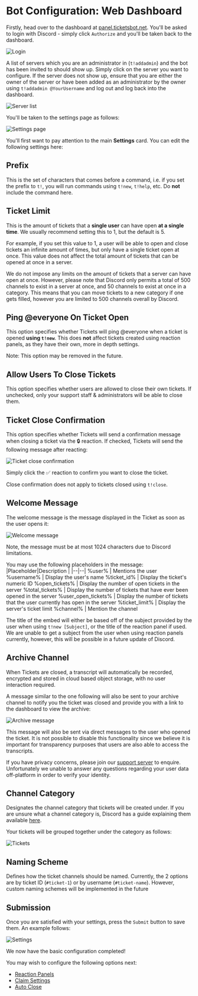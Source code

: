 # Bot Configuration: Web Dashboard
Firstly, head over to the dashboard at [panel.ticketsbot.net](https://panel.ticketsbot.net). You'll be asked to login with Discord - simply click `Authorize` and you'll be taken back to the dashboard.

![Login](/img/login.webp)

A list of servers which you are an administrator in (`t!addadmin`) and the bot has been invited to should show up. Simply click on the server you want to configure. If the server does not show up, ensure that you are either the owner of the server or have been added as an administrator by the owner using `t!addadmin @YourUsername` and log out and log back into the dashboard.

![Server list](/img/server_list.webp)

You'll be taken to the settings page as follows:

![Settings page](/img/settings.webp)

You'll first want to pay attention to the main **Settings** card. You can edit the following settings here:

Prefix
-
This is the set of characters that comes before a command, i.e. if you set the prefix to `t!`, you will run commands using `t!new`, `t!help`, etc. Do **not** include the command here.

Ticket Limit
-
This is the amount of tickets that a **single user** can have open **at a single time**. We usually recommend setting this to 1, but the default is 5.

For example, if you set this value to 1, a user will be able to open and close tickets an infinite amount of times, but only have a single ticket open at once. This value does not affect the total amount of tickets that can be opened at once in a server.

We do not impose any limits on the amount of tickets that a server can have open at once. However, please note that Discord only permits a total of 500 channels to exist in a server at once, and 50 channels to exist at once in a category. This means that you can move tickets to a new category if one gets filled, however you are limited to 500 channels overall by Discord.

Ping @everyone On Ticket Open
-
This option specifies whether Tickets will ping @everyone when a ticket is opened **using `t!new`**. This does **not** affect tickets created using reaction panels, as they have their own, more in depth settings.

Note: This option may be removed in the future.

Allow Users To Close Tickets
-
This option specifies whether users are allowed to close their own tickets. If unchecked, only your support staff & administrators will be able to close them.

Ticket Close Confirmation
-
This option specifies whether Tickets will send a confirmation message when closing a ticket via the 🔒 reaction. If checked, Tickets will send the following message after reacting:

![Ticket close confirmation](/img/ticket_close_confirmation.webp)

Simply click the ✅ reaction to confirm you want to close the ticket.

Close confirmation does not apply to tickets closed using `t!close`.

Welcome Message
-
The welcome message is the message displayed in the Ticket as soon as the user opens it:

![Welcome message](/img/welcome_message.webp)

Note, the message must be at most 1024 characters due to Discord limitations.

You may use the following placeholders in the message:
|Placeholder|Description  |
|--|--|
%user% | Mentions the user 
%username% | Display the user's name 
%ticket_id% | Display the ticket's numeric ID
%open_tickets% | Display the number of open tickets in the server
%total_tickets% | Display the number of tickets that have ever been opened in the server
%user_open_tickets% | Display the number of tickets that the user currently has open in the server
%ticket_limit% | Display the server's ticket limit
%channel% | Mention the channel

The title of the embed will either be based off of the subject provided by the user when using `t!new [Subject]`, or the title of the reaction panel if used. We are unable to get a subject from the user when using reaction panels currently, however, this will be possible in a future update of Discord.

Archive Channel
-
When Tickets are closed, a transcript will automatically be recorded, encrypted and stored in cloud based object storage, with no user interaction required.

A message similar to the one following will also be sent to your archive channel to notify you the ticket was closed and provide you with a link to the dashboard to view the archive:

![Archive message](/img/archive_message.webp)

This message will also be sent via direct messages to the user who opened the ticket. It is not possible to disable this functionality since we believe it is important for transparency purposes that users are also able to access the transcripts.

If you have privacy concerns, please join our [support server](https://discord.gg/VtV3rSk) to enquire. Unfortunately we unable to answer any questions regarding your user data off-platform in order to verify your identity.

Channel Category
-
Designates the channel category that tickets will be created under. If you are unsure what a channel category is, Discord has a guide explaining them available [here](https://support.discord.com/hc/en-us/articles/115001580171-Channel-Categories-101).

Your tickets will be grouped together under the category as follows:

![Tickets](/img/channels.webp)

Naming Scheme
-
Defines how the ticket channels should be named. Currently, the 2 options are by ticket ID (`#ticket-1`) or by username (`#ticket-name`). However, custom naming schemes will be implemented in the future

Submission
-
Once you are satisfied with your settings, press the `Submit` button to save them. An example follows:

![Settings](/img/settings_card.webp)

We now have the basic configuration completed!

You may wish to configure the following options next:
- [Reaction Panels](./panels.md)
- [Claim Settings](./claims.md)
- [Auto Close](./auto_close.md)

